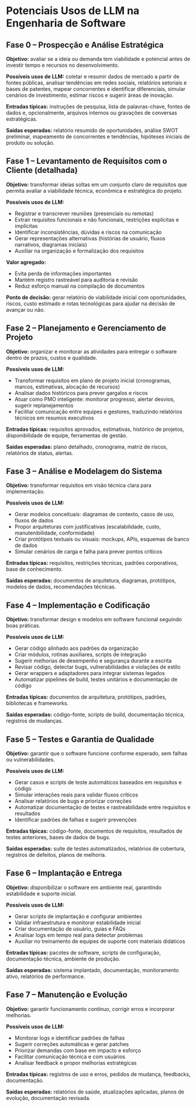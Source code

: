 # Potenciais Usos de LLM na Engenharia de Software

## Fase 0 – Prospecção e Análise Estratégica

**Objetivo:** avaliar se a ideia ou demanda tem viabilidade e potencial antes de investir tempo e recursos no desenvolvimento.

**Possíveis usos de LLM:** coletar e resumir dados de mercado a partir de fontes públicas, analisar tendências em redes sociais, relatórios setoriais e bases de patentes, mapear concorrentes e identificar diferenciais, simular cenários de investimento, estimar riscos e sugerir áreas de inovação.

**Entradas típicas:** instruções de pesquisa, lista de palavras-chave, fontes de dados e, opcionalmente, arquivos internos ou gravações de conversas estratégicas.

**Saídas esperadas:** relatório resumido de oportunidades, análise SWOT preliminar, mapeamento de concorrentes e tendências, hipóteses iniciais de produto ou solução.

## Fase 1 – Levantamento de Requisitos com o Cliente (detalhada)

**Objetivo:** transformar ideias soltas em um conjunto claro de requisitos que permita avaliar a viabilidade técnica, econômica e estratégica do projeto.

**Possíveis usos de LLM:**

* Registrar e transcrever reuniões (presenciais ou remotas)
* Extrair requisitos funcionais e não funcionais, restrições explícitas e implícitas
* Identificar inconsistências, dúvidas e riscos na comunicação
* Gerar representações alternativas (histórias de usuário, fluxos narrativos, diagramas iniciais)
* Auxiliar na organização e formalização dos requisitos

**Valor agregado:**

* Evita perda de informações importantes
* Mantém registro rastreável para auditoria e revisão
* Reduz esforço manual na compilação de documentos

**Ponto de decisão:** gerar relatório de viabilidade inicial com oportunidades, riscos, custo estimado e rotas tecnológicas para ajudar na decisão de avançar ou não.

## Fase 2 – Planejamento e Gerenciamento de Projeto

**Objetivo:** organizar e monitorar as atividades para entregar o software dentro de prazos, custos e qualidade.

**Possíveis usos de LLM:**

* Transformar requisitos em plano de projeto inicial (cronogramas, marcos, estimativas, alocação de recursos)
* Analisar dados históricos para prever gargalos e riscos
* Atuar como PMO inteligente: monitorar progresso, alertar desvios, sugerir replanejamentos
* Facilitar comunicação entre equipes e gestores, traduzindo relatórios técnicos em resumos executivos

**Entradas típicas:** requisitos aprovados, estimativas, histórico de projetos, disponibilidade de equipe, ferramentas de gestão.

**Saídas esperadas:** plano detalhado, cronograma, matriz de riscos, relatórios de status, alertas.

## Fase 3 – Análise e Modelagem do Sistema

**Objetivo:** transformar requisitos em visão técnica clara para implementação.

**Possíveis usos de LLM:**

* Gerar modelos conceituais: diagramas de contexto, casos de uso, fluxos de dados
* Propor arquiteturas com justificativas (escalabilidade, custo, manutenibilidade, conformidade)
* Criar protótipos textuais ou visuais: mockups, APIs, esquemas de banco de dados
* Simular cenários de carga e falha para prever pontos críticos

**Entradas típicas:** requisitos, restrições técnicas, padrões corporativos, base de conhecimento.

**Saídas esperadas:** documentos de arquitetura, diagramas, protótipos, modelos de dados, recomendações técnicas.

## Fase 4 – Implementação e Codificação

**Objetivo:** transformar design e modelos em software funcional seguindo boas práticas.

**Possíveis usos de LLM:**

* Gerar código alinhado aos padrões da organização
* Criar módulos, rotinas auxiliares, scripts de integração
* Sugerir melhorias de desempenho e segurança durante a escrita
* Revisar código, detectar bugs, vulnerabilidades e violações de estilo
* Gerar wrappers e adaptadores para integrar sistemas legados
* Automatizar pipelines de build, testes unitários e documentação de código

**Entradas típicas:** documentos de arquitetura, protótipos, padrões, bibliotecas e frameworks.

**Saídas esperadas:** código-fonte, scripts de build, documentação técnica, registros de mudanças.

## Fase 5 – Testes e Garantia de Qualidade

**Objetivo:** garantir que o software funcione conforme esperado, sem falhas ou vulnerabilidades.

**Possíveis usos de LLM:**

* Gerar casos e scripts de teste automáticos baseados em requisitos e código
* Simular interações reais para validar fluxos críticos
* Analisar relatórios de bugs e priorizar correções
* Automatizar documentação de testes e rastreabilidade entre requisitos e resultados
* Identificar padrões de falhas e sugerir prevenções

**Entradas típicas:** código-fonte, documentos de requisitos, resultados de testes anteriores, bases de dados de bugs.

**Saídas esperadas:** suíte de testes automatizados, relatórios de cobertura, registros de defeitos, planos de melhoria.

## Fase 6 – Implantação e Entrega

**Objetivo:** disponibilizar o software em ambiente real, garantindo estabilidade e suporte inicial.

**Possíveis usos de LLM:**

* Gerar scripts de implantação e configurar ambientes
* Validar infraestrutura e monitorar estabilidade inicial
* Criar documentação de usuário, guias e FAQs
* Analisar logs em tempo real para detectar problemas
* Auxiliar no treinamento de equipes de suporte com materiais didáticos

**Entradas típicas:** pacotes de software, scripts de configuração, documentação técnica, ambiente de produção.

**Saídas esperadas:** sistema implantado, documentação, monitoramento ativo, relatórios de performance.

## Fase 7 – Manutenção e Evolução

**Objetivo:** garantir funcionamento contínuo, corrigir erros e incorporar melhorias.

**Possíveis usos de LLM:**

* Monitorar logs e identificar padrões de falhas
* Sugerir correções automáticas e gerar patches
* Priorizar demandas com base em impacto e esforço
* Facilitar comunicação técnica e com usuários
* Analisar feedback e propor melhorias estratégicas

**Entradas típicas:** registros de uso e erros, pedidos de mudança, feedbacks, documentação.

**Saídas esperadas:** relatórios de saúde, atualizações aplicadas, planos de evolução, documentação revisada.
